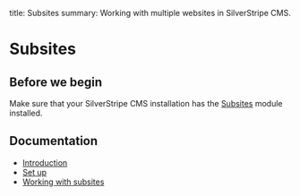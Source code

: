 title: Subsites
summary: Working with multiple websites in SilverStripe CMS.

# Subsites

## Before we begin

Make sure that your SilverStripe CMS installation has the [Subsites](https://addons.silverstripe.org/add-ons/silverstripe/subsites/) module installed.

## Documentation

 * [Introduction](introduction.md)
 * [Set up](set_up.md)
 * [Working with subsites](working_with.md)